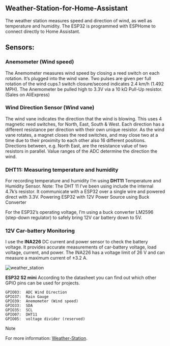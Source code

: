 ## Weather-Station-for-Home-Assistant
The weather station measures speed and direction of wind, as well as temperature and humidity. The ESP32 is programmed with ESPHome to connect directly to Home Assistant.

## Sensors:
### Anemometer (Wind speed)

The Anemometer measures wind speed by closing a reed switch on each rotation. It’s plugged into the wind vane.
Two pulses are given per full rotation of the wind cups.1 switch closure/second indicates 2.4 km/h (1.492 MPH).
The Anemometer be pulled high to 3.3V via a 10 kΩ Pull-Up resistor. (Sales on AliExpress)

### Wind Direction Sensor  (Wind vane)
The wind vane indicates the direction that the wind is blowing. This uses 4 magnetic reed switches, for North, East, South & West.
Each direction has a different resistance per direction with their own unique resistor.
As the wind vane rotates, a magnet closes the reed switches, and may close two at a time due to their proximity to each other also 16 different positions. Directions between, e.g. North East, are the resistance value of two resistors in parallel.
Value ranges of the ADC determine the direction the wind.

### DHT11: Measuring temperature and humidity
For recording temperature and humidity I’m using **DHT11** Temperature and Humidity Sensor.
Note: The DHT 11 I’ve been using include the internal 4.7k’s resistor.
It communicate with a ESP32 over a single wire and powered direct with 3.3V.
Powering ESP32 with 12V Power Source using Buck Converter

For the ESP32’s operating voltage, I’m using a buck converter LM2596 (step-down regulator) to safely bring 12V car battery down to 5V.

### 12V Car-battery Monitoring
I use the **INA226** DC current and power sensor to check the battery voltage.
It provides accurate measurements of car-battery voltage, load voltage, current, and power.
The INA226 has a voltage limit of 26 V and can measure a maximum current of ±3.2 A.

![weather_station](https://github.com/user-attachments/assets/d8cf0e8d-2df1-443a-9cf3-b961a86efe49)

**ESP32 S2 mini** According to the datasheet you can find out which other GPIO pins can be used for projects.

    GPIO03:  ADC Wind Direction
    GPIO37:  Rain Gauge
    GPIO39:  Anemometer (Wind speed)
    GPIO33:  SDA
    GPIO35:  SCL
    GPIO07:  DHT11
    GPIO05:  voltage divider (reserved)

> [!NOTE]
> For more information: [Weather-Station](https://forgani.com/electronics-projects/weather-station-home-assistant-esphome/).


